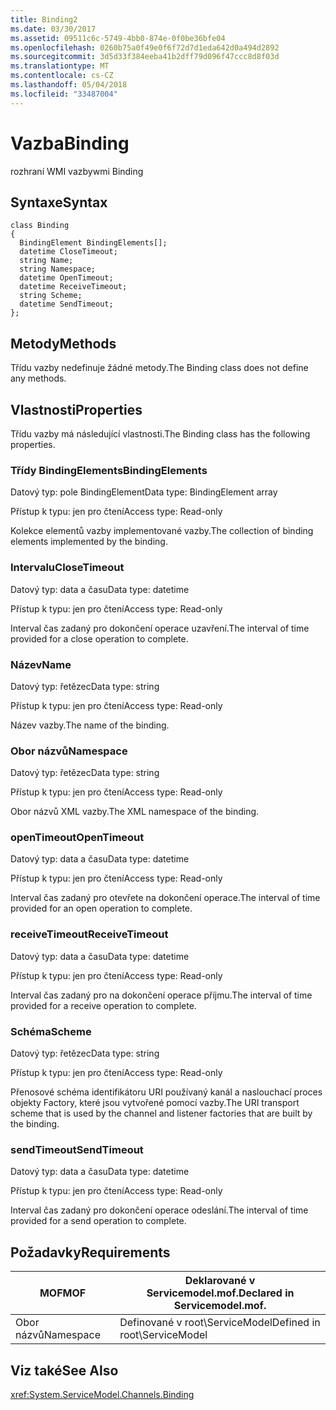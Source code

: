 ```yaml
---
title: Binding2
ms.date: 03/30/2017
ms.assetid: 09511c6c-5749-4bb0-874e-0f0be36bfe04
ms.openlocfilehash: 0260b75a0f49e0f6f72d7d1eda642d0a494d2892
ms.sourcegitcommit: 3d5d33f384eeba41b2dff79d096f47ccc8d8f03d
ms.translationtype: MT
ms.contentlocale: cs-CZ
ms.lasthandoff: 05/04/2018
ms.locfileid: "33487004"
---
```

# <a name="binding"></a><span data-ttu-id="45d3f-102">Vazba</span><span class="sxs-lookup"><span data-stu-id="45d3f-102">Binding</span></span>
<span data-ttu-id="45d3f-103">rozhraní WMI vazby</span><span class="sxs-lookup"><span data-stu-id="45d3f-103">wmi Binding</span></span>  
  
## <a name="syntax"></a><span data-ttu-id="45d3f-104">Syntaxe</span><span class="sxs-lookup"><span data-stu-id="45d3f-104">Syntax</span></span>  
  
```  
class Binding  
{  
  BindingElement BindingElements[];  
  datetime CloseTimeout;  
  string Name;  
  string Namespace;  
  datetime OpenTimeout;  
  datetime ReceiveTimeout;  
  string Scheme;  
  datetime SendTimeout;  
};  
```  
  
## <a name="methods"></a><span data-ttu-id="45d3f-105">Metody</span><span class="sxs-lookup"><span data-stu-id="45d3f-105">Methods</span></span>  
 <span data-ttu-id="45d3f-106">Třídu vazby nedefinuje žádné metody.</span><span class="sxs-lookup"><span data-stu-id="45d3f-106">The Binding class does not define any methods.</span></span>  
  
## <a name="properties"></a><span data-ttu-id="45d3f-107">Vlastnosti</span><span class="sxs-lookup"><span data-stu-id="45d3f-107">Properties</span></span>  
 <span data-ttu-id="45d3f-108">Třídu vazby má následující vlastnosti.</span><span class="sxs-lookup"><span data-stu-id="45d3f-108">The Binding class has the following properties.</span></span>  
  
### <a name="bindingelements"></a><span data-ttu-id="45d3f-109">Třídy BindingElements</span><span class="sxs-lookup"><span data-stu-id="45d3f-109">BindingElements</span></span>  
 <span data-ttu-id="45d3f-110">Datový typ: pole BindingElement</span><span class="sxs-lookup"><span data-stu-id="45d3f-110">Data type: BindingElement array</span></span>  
  
 <span data-ttu-id="45d3f-111">Přístup k typu: jen pro čtení</span><span class="sxs-lookup"><span data-stu-id="45d3f-111">Access type: Read-only</span></span>  
  
 <span data-ttu-id="45d3f-112">Kolekce elementů vazby implementované vazby.</span><span class="sxs-lookup"><span data-stu-id="45d3f-112">The collection of binding elements implemented by the binding.</span></span>  
  
### <a name="closetimeout"></a><span data-ttu-id="45d3f-113">Intervalu</span><span class="sxs-lookup"><span data-stu-id="45d3f-113">CloseTimeout</span></span>  
 <span data-ttu-id="45d3f-114">Datový typ: data a času</span><span class="sxs-lookup"><span data-stu-id="45d3f-114">Data type: datetime</span></span>  
  
 <span data-ttu-id="45d3f-115">Přístup k typu: jen pro čtení</span><span class="sxs-lookup"><span data-stu-id="45d3f-115">Access type: Read-only</span></span>  
  
 <span data-ttu-id="45d3f-116">Interval čas zadaný pro dokončení operace uzavření.</span><span class="sxs-lookup"><span data-stu-id="45d3f-116">The interval of time provided for a close operation to complete.</span></span>  
  
### <a name="name"></a><span data-ttu-id="45d3f-117">Název</span><span class="sxs-lookup"><span data-stu-id="45d3f-117">Name</span></span>  
 <span data-ttu-id="45d3f-118">Datový typ: řetězec</span><span class="sxs-lookup"><span data-stu-id="45d3f-118">Data type: string</span></span>  
  
 <span data-ttu-id="45d3f-119">Přístup k typu: jen pro čtení</span><span class="sxs-lookup"><span data-stu-id="45d3f-119">Access type: Read-only</span></span>  
  
 <span data-ttu-id="45d3f-120">Název vazby.</span><span class="sxs-lookup"><span data-stu-id="45d3f-120">The name of the binding.</span></span>  
  
### <a name="namespace"></a><span data-ttu-id="45d3f-121">Obor názvů</span><span class="sxs-lookup"><span data-stu-id="45d3f-121">Namespace</span></span>  
 <span data-ttu-id="45d3f-122">Datový typ: řetězec</span><span class="sxs-lookup"><span data-stu-id="45d3f-122">Data type: string</span></span>  
  
 <span data-ttu-id="45d3f-123">Přístup k typu: jen pro čtení</span><span class="sxs-lookup"><span data-stu-id="45d3f-123">Access type: Read-only</span></span>  
  
 <span data-ttu-id="45d3f-124">Obor názvů XML vazby.</span><span class="sxs-lookup"><span data-stu-id="45d3f-124">The XML namespace of the binding.</span></span>  
  
### <a name="opentimeout"></a><span data-ttu-id="45d3f-125">openTimeout</span><span class="sxs-lookup"><span data-stu-id="45d3f-125">OpenTimeout</span></span>  
 <span data-ttu-id="45d3f-126">Datový typ: data a času</span><span class="sxs-lookup"><span data-stu-id="45d3f-126">Data type: datetime</span></span>  
  
 <span data-ttu-id="45d3f-127">Přístup k typu: jen pro čtení</span><span class="sxs-lookup"><span data-stu-id="45d3f-127">Access type: Read-only</span></span>  
  
 <span data-ttu-id="45d3f-128">Interval čas zadaný pro otevřete na dokončení operace.</span><span class="sxs-lookup"><span data-stu-id="45d3f-128">The interval of time provided for an open operation to complete.</span></span>  
  
### <a name="receivetimeout"></a><span data-ttu-id="45d3f-129">receiveTimeout</span><span class="sxs-lookup"><span data-stu-id="45d3f-129">ReceiveTimeout</span></span>  
 <span data-ttu-id="45d3f-130">Datový typ: data a času</span><span class="sxs-lookup"><span data-stu-id="45d3f-130">Data type: datetime</span></span>  
  
 <span data-ttu-id="45d3f-131">Přístup k typu: jen pro čtení</span><span class="sxs-lookup"><span data-stu-id="45d3f-131">Access type: Read-only</span></span>  
  
 <span data-ttu-id="45d3f-132">Interval čas zadaný pro na dokončení operace příjmu.</span><span class="sxs-lookup"><span data-stu-id="45d3f-132">The interval of time provided for a receive operation to complete.</span></span>  
  
### <a name="scheme"></a><span data-ttu-id="45d3f-133">Schéma</span><span class="sxs-lookup"><span data-stu-id="45d3f-133">Scheme</span></span>  
 <span data-ttu-id="45d3f-134">Datový typ: řetězec</span><span class="sxs-lookup"><span data-stu-id="45d3f-134">Data type: string</span></span>  
  
 <span data-ttu-id="45d3f-135">Přístup k typu: jen pro čtení</span><span class="sxs-lookup"><span data-stu-id="45d3f-135">Access type: Read-only</span></span>  
  
 <span data-ttu-id="45d3f-136">Přenosové schéma identifikátoru URI používaný kanál a naslouchací proces objekty Factory, které jsou vytvořené pomocí vazby.</span><span class="sxs-lookup"><span data-stu-id="45d3f-136">The URI transport scheme that is used by the channel and listener factories that are built by the binding.</span></span>  
  
### <a name="sendtimeout"></a><span data-ttu-id="45d3f-137">sendTimeout</span><span class="sxs-lookup"><span data-stu-id="45d3f-137">SendTimeout</span></span>  
 <span data-ttu-id="45d3f-138">Datový typ: data a času</span><span class="sxs-lookup"><span data-stu-id="45d3f-138">Data type: datetime</span></span>  
  
 <span data-ttu-id="45d3f-139">Přístup k typu: jen pro čtení</span><span class="sxs-lookup"><span data-stu-id="45d3f-139">Access type: Read-only</span></span>  
  
 <span data-ttu-id="45d3f-140">Interval čas zadaný pro dokončení operace odeslání.</span><span class="sxs-lookup"><span data-stu-id="45d3f-140">The interval of time provided for a send operation to complete.</span></span>  
  
## <a name="requirements"></a><span data-ttu-id="45d3f-141">Požadavky</span><span class="sxs-lookup"><span data-stu-id="45d3f-141">Requirements</span></span>  
  
|<span data-ttu-id="45d3f-142">MOF</span><span class="sxs-lookup"><span data-stu-id="45d3f-142">MOF</span></span>|<span data-ttu-id="45d3f-143">Deklarované v Servicemodel.mof.</span><span class="sxs-lookup"><span data-stu-id="45d3f-143">Declared in Servicemodel.mof.</span></span>|  
|---------|-----------------------------------|  
|<span data-ttu-id="45d3f-144">Obor názvů</span><span class="sxs-lookup"><span data-stu-id="45d3f-144">Namespace</span></span>|<span data-ttu-id="45d3f-145">Definované v root\ServiceModel</span><span class="sxs-lookup"><span data-stu-id="45d3f-145">Defined in root\ServiceModel</span></span>|  
  
## <a name="see-also"></a><span data-ttu-id="45d3f-146">Viz také</span><span class="sxs-lookup"><span data-stu-id="45d3f-146">See Also</span></span>  
 <xref:System.ServiceModel.Channels.Binding>
